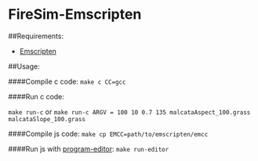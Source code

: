 FireSim-Emscripten
===========

##Requirements:
  * [Emscripten](https://github.com/kripken/emscripten/wiki/Tutorial)


##Usage:

####Compile c code: 
  `make c CC=gcc`
 
####Run c code: 
   
  `make run-c`
   or 
  `make run-c ARGV = 100 10 0.7 135 malcataAspect_100.grass malcataSlope_100.grass`

####Compile js code: 
  `make cp EMCC=path/to/emscripten/emcc`

####Run js with [program-editor](https://github.com/sergio2540/program-editor): 
   `make run-editor`
